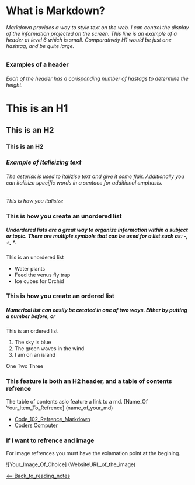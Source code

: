 # What is Markdown?
###### Markdown provides a way to style text on the web. I can control the display of the information projected on the screen. This line is an example of a header at level 6 which is small. Comparatively H1 would be just one hashtag, and be quite large.

### Examples of a header
###### Each of the header has a corisponding number of hastags to determine the height. 
# This is an H1

## This is an H2

### This is an H2


### *Example of Italisizing text*
###### The asterisk is used to italizise text and give it some flair. Additionally you can *italisize* specific words in a sentace for additional emphasis.
*This is how you italisize*

### This is how you create an unordered list
##### Undordered lists are a great way to organize information within a subject or topic. There are multiple symbols that can be used for a list such as: -, +, *. 
This is an unordered list
- Water plants
- Feed the venus fly trap
- Ice cubes for Orchid

### This is how you create an ordered list
##### Numerical list can easily be created in one of two ways. Either by putting a number before, or 
This is an ordered list
1. The sky is blue
2. The green waves in the wind
3. I am on an island

One
Two
Three

### This feature is both an H2 header, and a table of contents refrence
The table of contents aslo feature a link to a md.
[Name_Of Your_Item_To_Refrence] (name_of_your_md)

- [Code_102_Refrence_Markdown](class102.md)
- [Coders Computer](coderscomputer.md)

### If I want to refrence and image
For image refrences you must have the exlamation point at the begining. 

![Your_Image_Of_Choice]
(WebsiteURL_of_the_image)

[<== Back_to_reading_notes](https://jtaisey389.github.io/reading-notes/)

